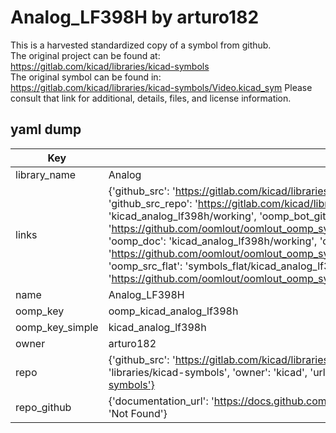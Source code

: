 # Analog_LF398H by arturo182  
This is a harvested standardized copy of a symbol from github.  
The original project can be found at:  
https://gitlab.com/kicad/libraries/kicad-symbols  
The original symbol can be found in:
https://gitlab.com/kicad/libraries/kicad-symbols/Video.kicad_sym
Please consult that link for additional, details, files, and license information.  
## yaml dump  
| Key | Value |  
| --- | --- |  
| library_name | Analog |  
| links | {'github_src': 'https://gitlab.com/kicad/libraries/kicad-symbols/Video.kicad_sym', 'github_src_repo': 'https://gitlab.com/kicad/libraries/kicad-symbols', 'oomp_bot': 'kicad_analog_lf398h/working', 'oomp_bot_github': 'https://github.com/oomlout/oomlout_oomp_symbol_bot/tree/main/kicad_analog_lf398h/working', 'oomp_doc': 'kicad_analog_lf398h/working', 'oomp_doc_github': 'https://github.com/oomlout/oomlout_oomp_symbol_doc/tree/main/kicad_analog_lf398h/working', 'oomp_src_flat': 'symbols_flat/kicad_analog_lf398h/working', 'oomp_src_flat_github': 'https://github.com/oomlout/oomlout_oomp_symbol_src/tree/main/kicad_analog_lf398h/working'} |  
| name | Analog_LF398H |  
| oomp_key | oomp_kicad_analog_lf398h |  
| oomp_key_simple | kicad_analog_lf398h |  
| owner | arturo182 |  
| repo | {'github_src': 'https://gitlab.com/kicad/libraries/kicad-symbols/Video.kicad_sym', 'name': 'libraries/kicad-symbols', 'owner': 'kicad', 'url': 'https://gitlab.com/kicad/libraries/kicad-symbols'} |  
| repo_github | {'documentation_url': 'https://docs.github.com/rest/repos/repos#get-a-repository', 'message': 'Not Found'} |  

